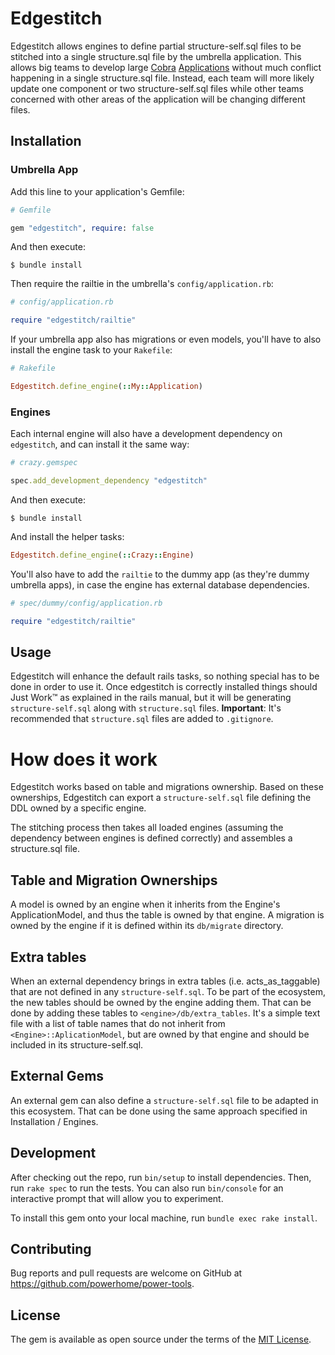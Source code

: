 # Edgestitch

Edgestitch allows engines to define partial structure-self.sql files to be stitched into a single structure.sql file by the umbrella application. This allows big teams to develop large [Cobra](https://cbra.info) [Applications](https://github.com/powerhome/cobra_commander) without much conflict happening in a single structure.sql file. Instead, each team will more likely update one component or two structure-self.sql files while other teams concerned with other areas of the application will be changing different files.

## Installation

### Umbrella App

Add this line to your application's Gemfile:

```ruby
# Gemfile

gem "edgestitch", require: false
```

And then execute:

    $ bundle install

Then require the railtie in the umbrella's `config/application.rb`:

```ruby
# config/application.rb

require "edgestitch/railtie"
```

If your umbrella app also has migrations or even models, you'll have to also install the engine task to your `Rakefile`:

```ruby
# Rakefile

Edgestitch.define_engine(::My::Application)
```

### Engines

Each internal engine will also have a development dependency on `edgestitch`, and can install it the same way:

```ruby
# crazy.gemspec

spec.add_development_dependency "edgestitch"
```

And then execute:

    $ bundle install

And install the helper tasks:

```ruby
Edgestitch.define_engine(::Crazy::Engine)
```

You'll also have to add the `railtie` to the dummy app (as they're dummy umbrella apps), in case the engine has external database dependencies.

```ruby
# spec/dummy/config/application.rb

require "edgestitch/railtie"
```

## Usage

Edgestitch will enhance the default rails tasks, so nothing special has to be done in order to use it. Once edgestitch is correctly installed things should Just Work™️ as explained in the rails manual, but it will be generating `structure-self.sql` along with `structure.sql` files. **Important**: It's recommended that `structure.sql` files are added to `.gitignore`.

# How does it work

Edgestitch works based on table and migrations ownership. Based on these ownerships, Edgestitch can export a `structure-self.sql` file defining the DDL owned by a specific engine.

The stitching process then takes all loaded engines (assuming the dependency between engines is defined correctly) and assembles a structure.sql file.

## Table and Migration Ownerships

A model is owned by an engine when it inherits from the Engine's ApplicationModel, and thus the table is owned by that engine. A migration is owned by the engine if it is defined within its `db/migrate` directory.

## Extra tables

When an external dependency brings in extra tables (i.e. acts_as_taggable) that are not defined in any `structure-self.sql`. To be part of the ecosystem, the new tables should be owned by the engine adding them. That can be done by adding these tables to `<engine>/db/extra_tables`. It's a simple text file with a list of table names that do not inherit from `<Engine>::AplicationModel`, but are owned by that engine and should be included in its structure-self.sql.

## External Gems

An external gem can also define a `structure-self.sql` file to be adapted in this ecosystem. That can be done using the same approach specified in Installation / Engines.

## Development

After checking out the repo, run `bin/setup` to install dependencies. Then, run `rake spec` to run the tests. You can also run `bin/console` for an interactive prompt that will allow you to experiment.

To install this gem onto your local machine, run `bundle exec rake install`.

## Contributing

Bug reports and pull requests are welcome on GitHub at https://github.com/powerhome/power-tools.

## License

The gem is available as open source under the terms of the [MIT License](https://opensource.org/licenses/MIT).

